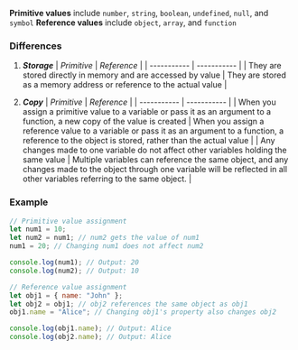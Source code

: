 **Primitive values** include `number`, `string`, `boolean`, `undefined`, `null`, and `symbol`
**Reference values** include `object`, `array`, and `function`

### Differences
1. ***Storage***
| *Primitive* | *Reference* |
| ----------- | ----------- |
| They are stored directly in memory and are accessed by value | They are stored as a memory address or reference to the actual value  |


2. ***Copy***
| *Primitive* | *Reference* |
| ----------- | ----------- |
| When you assign a primitive value to a variable or pass it as an argument to a function, a new copy of the value is created | When you assign a reference value to a variable or pass it as an argument to a function, a reference to the object is stored, rather than the actual value |
| Any changes made to one variable do not affect other variables holding the same value | Multiple variables can reference the same object, and any changes made to the object through one variable will be reflected in all other variables referring to the same object. |

### Example
```javascript
// Primitive value assignment
let num1 = 10;
let num2 = num1; // num2 gets the value of num1
num1 = 20; // Changing num1 does not affect num2

console.log(num1); // Output: 20
console.log(num2); // Output: 10

// Reference value assignment
let obj1 = { name: "John" };
let obj2 = obj1; // obj2 references the same object as obj1
obj1.name = "Alice"; // Changing obj1's property also changes obj2

console.log(obj1.name); // Output: Alice
console.log(obj2.name); // Output: Alice
```